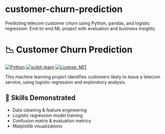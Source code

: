 # customer-churn-prediction
Predicting telecom customer churn using Python, pandas, and logistic regression. End-to-end ML project with evaluation and business insights.

# 📉 Customer Churn Prediction

[![Python](https://img.shields.io/badge/Python-3.8-blue.svg)](https://www.python.org/)
[![scikit-learn](https://img.shields.io/badge/Scikit--Learn-Modeling-orange.svg)](https://scikit-learn.org/)
[![License: MIT](https://img.shields.io/badge/License-MIT-yellow.svg)](LICENSE)

This machine learning project identifies customers likely to leave a telecom service, using logistic regression and exploratory analysis.

## 🧠 Skills Demonstrated
- Data cleaning & feature engineering
- Logistic regression model training
- Confusion matrix & evaluation metrics
- Matplotlib visualizations
